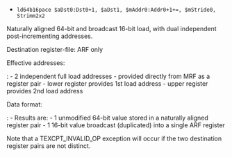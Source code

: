 * `ld64b16pace $aDst0:Dst0+1, $aDst1, $mAddr0:Addr0+1+=, $mStride0, Strimm2x2`

Naturally aligned 64-bit and broadcast 16-bit load, with dual
independent post-incrementing addresses.

Destination register-file: ARF only

Effective addresses:

:   -   2 independent full load addresses
    -   provided directly from MRF as a register pair
    -   lower register provides 1st load address
    -   upper register provides 2nd load address

Data format:

:   -   Results are:
        -   1 unmodified 64-bit value stored in a naturally aligned
            register pair
        -   1 16-bit value broadcast (duplicated) into a single ARF
            register

Note that a TEXCPT_INVALID_OP exception will occur if the two
destination register pairs are not distinct.
